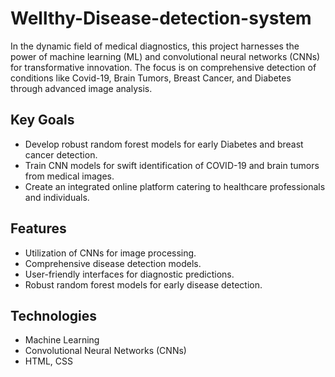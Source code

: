 # Wellthy-Disease-detection-system

In the dynamic field of medical diagnostics, this project harnesses the power of machine learning (ML) and convolutional neural networks (CNNs) for transformative innovation. The focus is on comprehensive detection of conditions like Covid-19, Brain Tumors, Breast Cancer, and Diabetes through advanced image analysis.

## Key Goals

- Develop robust random forest models for early Diabetes and breast cancer detection.
- Train CNN models for swift identification of COVID-19 and brain tumors from medical images.
- Create an integrated online platform catering to healthcare professionals and individuals.

## Features

- Utilization of CNNs for image processing.
- Comprehensive disease detection models.
- User-friendly interfaces for diagnostic predictions.
- Robust random forest models for early disease detection.

## Technologies

- Machine Learning
- Convolutional Neural Networks (CNNs)
- HTML, CSS
